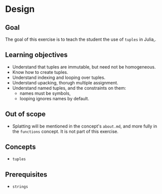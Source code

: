 # Design

## Goal

The goal of this exercise is to teach the student the use of `tuples` in Julia,.

## Learning objectives

- Understand that tuples are immutable, but need not be homogeneous.
- Know how to create tuples.
- Understand indexing and looping over tuples.
- Understand upacking, thorugh multiple assignment.
- Understand named tuples, and the constraints on them: 
  - names must be symbols, 
  - looping ignores names by default.

## Out of scope

- Splatting will be mentioned in the concept's `about.md`, and more fully in the `functions` concept.
  It is not part of this exercise.

## Concepts

- `tuples`

## Prerequisites

- `strings`